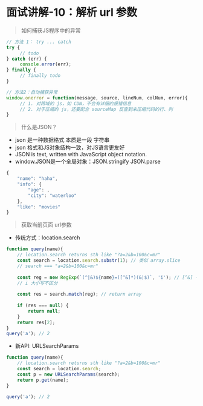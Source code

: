 # 面试讲解-10：解析 url 参数

> 如何捕获JS程序中的异常

```javascript
// 方法 1： try ... catch
try {
     // todo
} catch (err) {
     console.error(err);
} finally {
     // finally todo
}

// 方法2：自动捕获异常
window.onerror = function(message, source, lineNum, colNum, error){
     // 1. 对跨域的 js，如 CDN，不会有详细的报错信息
     // 2. 对于压缩的 js，还要配合 sourceMap 反查到未压缩代码的行、列
}
```

> 什么是JSON？

* json 是一种数据格式 本质是一段 字符串
* json 格式和JS对象结构一致，对JS语言更友好
* JSON is text, written with JavaScript object notation.
* window.JSON是一个全局对象：JSON.stringify JSON.parse

```javascript
{
    "name": "haha",
    "info": {
        "age": ,
        "city": "waterloo"
    },
    "like": "movies"
}
```

> 获取当前页面 url参数

* 传统方式：location.search

```javascript
function query(name){
    // location.search returns sth like "?a=2&b=100&c=mr"
    const search = location.search.substr(1); // 类似 array.slice
    // search === "a=2&b=100&c=mr"
    
    const reg = new RegExp(`(^|&)${name}=([^&]*)(&|$)`, 'i'); // [^&] - no &
    // i 大小写不区分
    
    const res = search.match(reg); // return array
    
    if (res === null) {
        return null;
    }
    return res[2];
}
query('a'); // 2
```

* 新API: URLSearchParams

```javascript
function query(name){
    // location.search returns sth like "?a=2&b=100&c=mr"
    const search = location.search;
    const p = new URLSearchParams(search);
    return p.get(name);
}

query('a'); // 2
```

